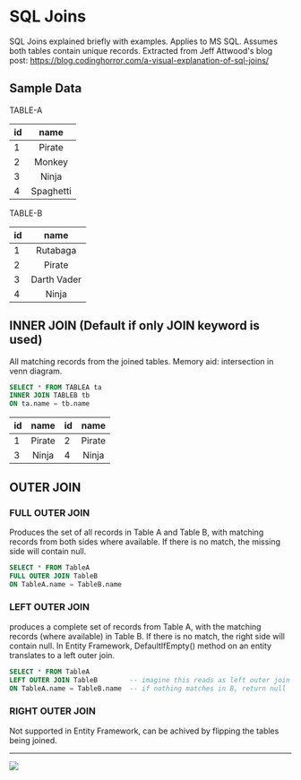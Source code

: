 # SQL Joins
SQL Joins explained briefly with examples. Applies to MS SQL. Assumes both tables contain unique records.
Extracted from Jeff Attwood's blog post: https://blog.codinghorror.com/a-visual-explanation-of-sql-joins/

## Sample Data
TABLE-A

| id            | name          | 
| ------------- |:-------------:| 
| 1             | Pirate        | 
| 2             | Monkey        | 
| 3             | Ninja         | 
| 4             | Spaghetti     | 

TABLE-B

| id            | name          | 
| ------------- |:-------------:| 
| 1             | Rutabaga      | 
| 2             | Pirate        | 
| 3             | Darth Vader   | 
| 4             | Ninja         | 

## INNER JOIN (Default if only JOIN keyword is used)
All matching records from the joined tables. Memory aid: intersection in venn diagram.

```sql
SELECT * FROM TABLEA ta
INNER JOIN TABLEB tb
ON ta.name = tb.name
```
| id            | name          | id            | name          | 
| ------------- |:-------------:| ------------- |:-------------:|
| 1             | Pirate        | 2             | Pirate        | 
| 3             | Ninja         | 4             | Ninja         | 

## OUTER JOIN
### FULL OUTER JOIN
Produces the set of all records in Table A and Table B, with matching records from both sides where available. If there is no match, the missing side will contain null.

```sql
SELECT * FROM TableA
FULL OUTER JOIN TableB          
ON TableA.name = TableB.name
```

### LEFT OUTER JOIN
produces a complete set of records from Table A, with the matching records (where available) in Table B. If there is no match, the right side will contain null.
In Entity Framework, DefaultIfEmpty() method on an entity translates to a left outer join.

```sql
SELECT * FROM TableA
LEFT OUTER JOIN TableB        -- imagine this reads as left outer join A with B, so everything in A and Matching in B
ON TableA.name = TableB.name  -- if nothing matches in B, return null
```

### RIGHT OUTER JOIN
Not supported in Entity Framework, can be achived by flipping the tables being joined.

---
![](https://cooltechiedotblog.wordpress.com/wp-content/uploads/2017/04/capture6.png)